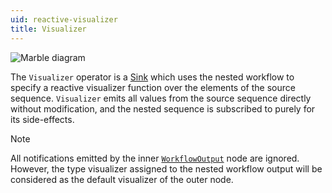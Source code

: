 ```yaml
---
uid: reactive-visualizer
title: Visualizer
---
```


![Marble diagram](~/images/reactive-visualizer.svg)

The `Visualizer` operator is a [Sink](xref:Bonsai.Reactive.Sink) which uses the nested workflow to specify a reactive visualizer function over the elements of the source sequence. `Visualizer` emits all values from the source sequence directly without modification, and the nested sequence is subscribed to purely for its side-effects.

> [!Note]
> All notifications emitted by the inner [`WorkflowOutput`](xref:Bonsai.Expressions.WorkflowOutputBuilder) node are ignored. However, the type visualizer assigned to the nested workflow output will be considered as the default visualizer of the outer node.
